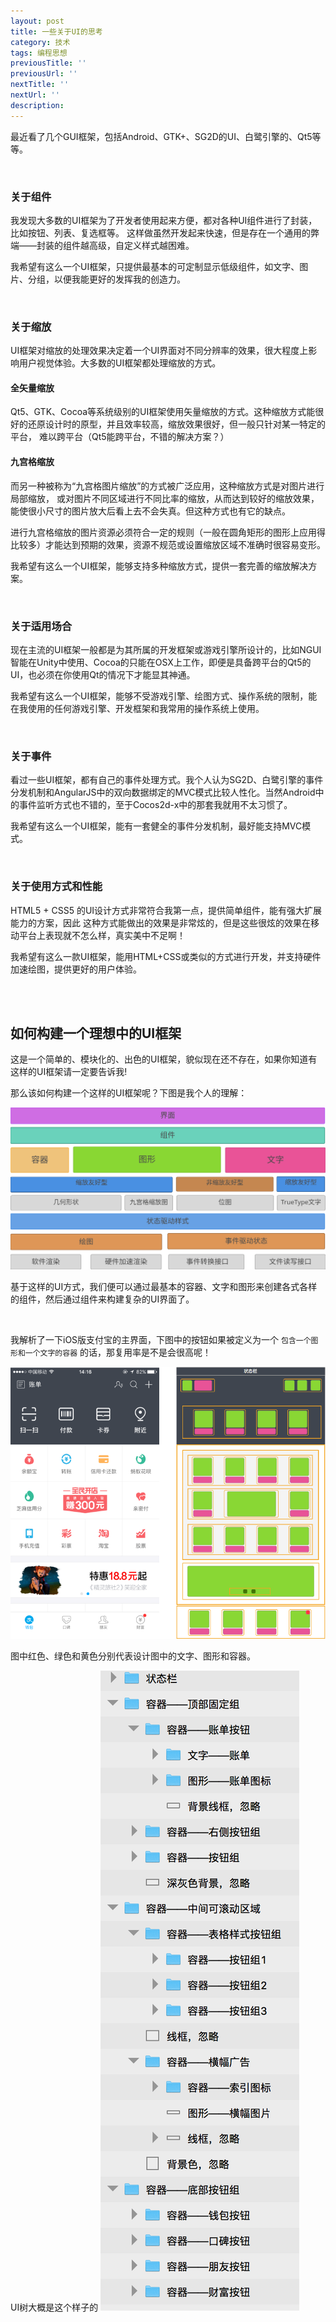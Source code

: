 ```yaml
---
layout: post
title: 一些关于UI的思考
category: 技术
tags: 编程思想
previousTitle: ''
previousUrl: ''
nextTitle: ''
nextUrl: ''
description:
---
```


最近看了几个GUI框架，包括Android、GTK+、SG2D的UI、白鹭引擎的、Qt5等等。

<br>

### 关于组件

我发现大多数的UI框架为了开发者使用起来方便，都对各种UI组件进行了封装，比如按钮、列表、复选框等。
这样做虽然开发起来快速，但是存在一个通用的弊端——封装的组件越高级，自定义样式越困难。

我希望有这么一个UI框架，只提供最基本的可定制显示低级组件，如文字、图片、分组，以便我能更好的发挥我的创造力。

<br>

### 关于缩放

UI框架对缩放的处理效果决定着一个UI界面对不同分辨率的效果，很大程度上影响用户视觉体验。大多数的UI框架都处理缩放的方式。

#### 全矢量缩放

Qt5、GTK、Cocoa等系统级别的UI框架使用矢量缩放的方式。这种缩放方式能很好的还原设计时的原型，并且效率较高，缩放效果很好，但一般只针对某一特定的平台，
难以跨平台（Qt5能跨平台，不错的解决方案？）

#### 九宫格缩放

而另一种被称为“九宫格图片缩放”的方式被广泛应用，这种缩放方式是对图片进行局部缩放，
或对图片不同区域进行不同比率的缩放，从而达到较好的缩放效果，能使很小尺寸的图片放大后看上去不会失真。但这种方式也有它的缺点。

进行九宫格缩放的图片资源必须符合一定的规则（一般在圆角矩形的图形上应用得比较多）才能达到预期的效果，资源不规范或设置缩放区域不准确时很容易变形。

我希望有这么一个UI框架，能够支持多种缩放方式，提供一套完善的缩放解决方案。

<br>

### 关于适用场合

现在主流的UI框架一般都是为其所属的开发框架或游戏引擎所设计的，比如NGUI智能在Unity中使用、Cocoa的只能在OSX上工作，即便是具备跨平台的Qt5的UI，也必须在你使用Qt的情况下才能显其神通。

我希望有这么一个UI框架，能够不受游戏引擎、绘图方式、操作系统的限制，能在我使用的任何游戏引擎、开发框架和我常用的操作系统上使用。


<br>

### 关于事件

看过一些UI框架，都有自己的事件处理方式。我个人认为SG2D、白鹭引擎的事件分发机制和AngularJS中的双向数据绑定的MVC模式比较人性化。当然Android中的事件监听方式也不错的，至于Cocos2d-x中的那套我就用不太习惯了。

我希望有这么一个UI框架，能有一套健全的事件分发机制，最好能支持MVC模式。

<br>

### 关于使用方式和性能

HTML5 + CSS5 的UI设计方式非常符合我第一点，提供简单组件，能有强大扩展能力的方案，因此 这种方式能做出的效果是非常炫的，但是这些很炫的效果在移动平台上表现就不怎么样，真实美中不足啊！

我希望有这么一款UI框架，能用HTML+CSS或类似的方式进行开发，并支持硬件加速绘图，提供更好的用户体验。

<br>
<br>

## 如何构建一个理想中的UI框架

这是一个简单的、模块化的、出色的UI框架，貌似现在还不存在，如果你知道有这样的UI框架请一定要告诉我!

那么该如何构建一个这样的UI框架呢？下图是我个人的理解：

<img class="post_center_img_noborder" src="/assets/img/ui/thinking/UI架构解析.svg">


基于这样的UI方式，我们便可以通过最基本的容器、文字和图形来创建各式各样的组件，然后通过组件来构建复杂的UI界面了。

<br>

我解析了一下iOS版支付宝的主界面，下图中的按钮如果被定义为一个 `包含一个图形和一个文字的容器` 的话，那复用率是不是会很高呢！

<img class="post_center_img_noborder" src="/assets/img/ui/thinking/支付宝主界面分解.png">

图中红色、绿色和黄色分别代表设计图中的文字、图形和容器。

UI树大概是这个样子的
<img class="post_center_img" src="/assets/img/ui/thinking/uitree.png">
